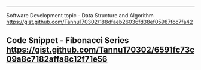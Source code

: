 ----
Software Development topic - Data Structure and Algorithm
https://gist.github.com/Tannu170302/188dfaeb26036fd38ef05987fcc7fa42

Code Snippet - Fibonacci Series
https://gist.github.com/Tannu170302/6591fc73c09a8c7182affa8c12f71e56
----
